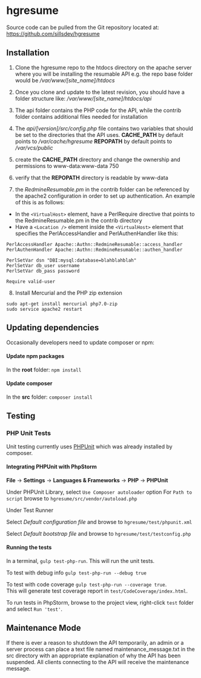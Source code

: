 # hgresume #

Source code can be pulled from the Git repository located at:
https://github.com/sillsdev/hgresume

## Installation ##
1) Clone the hgresume repo to the htdocs directory on the apache server where you will be installing the resumable API
e.g. the repo base folder would be */var/www/[site_name]/htdocs*

2) Once you clone and update to the latest revision, you should have a folder structure like:
*/var/www/[site_name]/htdocs/api*

3) The api folder contains the PHP code for the API, while the contrib folder contains additional files needed for installation

4) The *api/[version]/src/config.php* file contains two variables that should be set to the directories that the API uses.
**CACHE_PATH** by default points to */var/cache/hgresume*
**REPOPATH** by default points to */var/vcs/public*

5) create the **CACHE_PATH** directory and change the ownership and permissions to www-data:www-data 750

6) verify that the **REPOPATH** directory is readable by www-data

7) the *RedmineResumable.pm* in the contrib folder can be referenced by the apache2 configuration in order to set up authentication.  An example of this is as follows:
* In the `<VirtualHost>` element, have a PerlRequire directive that points to the RedmineResumable.pm in the contrib directory
* Have a `<Location />` element inside the `<VirtualHost>` element that specifies the PerlAccessHandler and PerlAuthenHandler like this:
```
PerlAccessHandler Apache::Authn::RedmineResumable::access_handler
PerlAuthenHandler Apache::Authn::RedmineResumable::authen_handler

PerlSetVar dsn "DBI:mysql:database=blahblahblah"
PerlSetVar db_user username
PerlSetVar db_pass password

Require valid-user
```

8) Install Mercurial and the PHP zip extension
```
sudo apt-get install mercurial php7.0-zip
sudo service apache2 restart
```

## Updating dependencies ##
Occasionally developers need to update composer or npm:

#### Update npm packages ####

In the **root** folder: `npm install`

#### Update composer ####

In the **src** folder: `composer install`

## Testing ##

### PHP Unit Tests ###

Unit testing currently uses [PHPUnit](https://phpunit.de/) which was already installed by composer.

#### Integrating PHPUnit with PhpStorm ####

**File** -> **Settings** -> **Languages & Frameworks** -> **PHP** -> **PHPUnit**

Under PHPUnit Library, select `Use Composer autoloader` option
For `Path to script` browse to `hgresume/src/vendor/autoload.php`

Under Test Runner

Select *Default configuration file* and browse to `hgresume/test/phpunit.xml`

Select *Default bootstrap file* and browse to `hgresume/test/testconfig.php`

#### Running the tests ####
In a terminal, `gulp test-php-run`.  This will run the unit tests.

To test with debug info `gulp test-php-run --debug true`

To test with code coverage `gulp test-php-run --coverage true`.  
This will generate test coverage report in `test/CodeCoverage/index.html`. 

To run tests in PhpStorm, browse to the project view, right-click `test` folder and select `Run 'test'`.

## Maintenance Mode ##
If there is ever a reason to shutdown the API temporarily, an admin or a server process can place a text file named maintenance_message.txt in the src directory with an appropriate explanation of why the API has been suspended.  All clients connecting to the API will receive the maintenance message.
